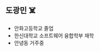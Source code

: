 ## 도광민 ☠️

- 안화고등학교 졸업
- 한신대학교 소프트웨어 융합학부 재학
- 안녕동 거주중

<!--
**gwangmindo123/gwangmindo123** is a ✨ _special_ ✨ repository because its `README.md` (this file) appears on your GitHub profile.

Here are some ideas to get you started:

- 🔭 I’m currently working on ...
- 🌱 I’m currently learning ...
- 👯 I’m looking to collaborate on ...
- 🤔 I’m looking for help with ...
- 💬 Ask me about ...
- 📫 How to reach me: ...
- 😄 Pronouns: ...
- ⚡ Fun fact: ...
-->

